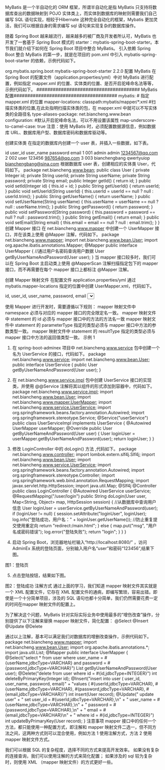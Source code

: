 


MyBatis 是一个半自动化的 ORM 框架，所谓半自动化是指 MyBatis 只支持将数据库查出的数据映射到 POJO 实体类上，而实体到数据库的映射则需要我们自己编写 SQL 语句实现，相较于Hibernate 这种完全自动化的框架，Mybatis 更加灵活，我们可以根据自身的需求编写 sql 语句来实现复杂的数据库操作。

随着 Spring Boot 越来越流行，越来越多的被厂商及开发者所认可，MyBatis 也开发了一套基于 Spring Boot 模式的 starter：mybatis-spring-boot-starter。本节我们就介绍下如何在 Spring Boot 项目中整合 MyBatis。
引入依赖
Spring Boot 整合 MyBatis 的第一步，就是在项目的 pom.xml 中引入 mybatis-spring-boot-starter 的依赖，示例代码如下。
<!--引入 mybatis-spring-boot-starter 的依赖-->
<dependency>
    <groupId>org.mybatis.spring.boot</groupId>
    <artifactId>mybatis-spring-boot-starter</artifactId>
    <version>2.2.0</version>
</dependency>
配置 MyBatis
在 Spring Boot 的配置文件（application.properties/yml）中对 MyBatis 进行配置，例如指定 mapper.xml 的位置、实体类的位置、是否开启驼峰命名法等等，示例代码如下。
###################################### MyBatis 配置######################################
mybatis:
  # 指定 mapper.xml 的位置
  mapper-locations: classpath:mybatis/mapper/*.xml
  #扫描实体类的位置,在此处指明扫描实体类的包，在 mapper.xml 中就可以不写实体类的全路径名
  type-aliases-package: net.biancheng.www.bean
  configuration:
    #默认开启驼峰命名法，可以不用设置该属性
    map-underscore-to-camel-case: true  
注意：使用 MyBatis 时，必须配置数据源信息，例如数据库 URL、数据库用户型、数据库密码和数据库驱动等。

创建实体类
在指定的数据库内创建一个 user 表，并插入一些数据，如下表。

id	user_id	user_name	password	email
1	001	admin	admin	1234567@qq.com
2	002	user	123456	987654@qq.com
3	003	bianchengbang	qwertyuiop	bianchengbang@sina.com
根据数据库 user 表，创建相应的实体类 User，代码如下。
package net.biancheng.www.bean;
public class User {
    private Integer id;
    private String userId;
    private String userName;
    private String password;
    private String email;
    public Integer getId() {
        return id;
    }
    public void setId(Integer id) {
        this.id = id;
    }
    public String getUserId() {
        return userId;
    }
    public void setUserId(String userId) {
        this.userId = userId == null ? null : userId.trim();
    }
    public String getUserName() {
        return userName;
    }
    public void setUserName(String userName) {
        this.userName = userName == null ? null : userName.trim();
    }
    public String getPassword() {
        return password;
    }
    public void setPassword(String password) {
        this.password = password == null ? null : password.trim();
    }
    public String getEmail() {
        return email;
    }
    public void setEmail(String email) {
        this.email = email == null ? null : email.trim();
    }
}
创建 Mapper 接口
在 net.biancheng.www.mapper 中创建一个 UserMapper 接口，并在该类上使用 @Mapper 注解，代码如下。
package net.biancheng.www.mapper;
import net.biancheng.www.bean.User;
import org.apache.ibatis.annotations.Mapper;
@Mapper
public interface UserMapper {
    //通过用户名密码查询用户数据
    User getByUserNameAndPassword(User user);
}
当 mapper 接口较多时，我们可以在 Spring Boot 主启动类上使用 @MapperScan 注解扫描指定包下的 mapper 接口，而不再需要在每个 mapper 接口上都标注 @Mapper 注解。

创建 Mapper 映射文件
在配置文件 application.properties/yml 通过 mybatis.mapper-locations 指定的位置中创建 UserMapper.xml，代码如下。
<?xml version="1.0" encoding="UTF-8"?>
<!DOCTYPE mapper PUBLIC "-//mybatis.org//DTD Mapper 3.0//EN" "http://mybatis.org/dtd/mybatis-3-mapper.dtd">
<mapper namespace="net.biancheng.www.mapper.UserMapper">
    <resultMap id="BaseResultMap" type="User">
        <id column="id" jdbcType="INTEGER" property="id"/>
        <result column="user_id" jdbcType="VARCHAR" property="userId"/>
        <result column="user_name" jdbcType="VARCHAR" property="userName"/>
        <result column="password" jdbcType="VARCHAR" property="password"/>
        <result column="email" jdbcType="VARCHAR" property="email"/>
    </resultMap>
    <sql id="Base_Column_List">
        id, user_id, user_name, password, email
    </sql>
    <!--根据用户名密码查询用户信息-->
    <!--application.yml 中通过 type-aliases-package 指定了实体类的为了，因此-->
    <select id="getByUserNameAndPassword" resultType="User">
        select *
        from user
        where user_name = #{userName,jdbcType=VARCHAR}
          and password = #{password,jdbcType=VARCHAR}
    </select>
</mapper>

使用 Mapper 进行开发时，需要遵循以下规则：
mapper 映射文件中 namespace 必须与对应的 mapper 接口的完全限定名一致。
mapper 映射文件中 statement 的 id 必须与 mapper 接口中的方法的方法名一致
mapper 映射文件中 statement 的 parameterType 指定的类型必须与 mapper 接口中方法的参数类型一致。
mapper 映射文件中 statement 的 resultType 指定的类型必须与 mapper 接口中方法的返回值类型一致。
示例 1
1. 在 spring-boot-adminex 项目中 net.biancheng.www.service 包中创建一个名为 UserService 的接口，代码如下。
package net.biancheng.www.service;
import net.biancheng.www.bean.User;
public interface UserService {
    public User getByUserNameAndPassword(User user);
}

2. 在 net.biancheng.www.service.impl 包中创建 UserService 接口的实现类，并使用 @@Service 注解将其以组件的形式添加到容器中，代码如下。
package net.biancheng.www.service.impl;
import net.biancheng.www.bean.User;
import net.biancheng.www.mapper.UserMapper;
import net.biancheng.www.service.UserService;
import org.springframework.beans.factory.annotation.Autowired;
import org.springframework.stereotype.Service;
@Service("userService")
public class UserServiceImpl implements UserService {
    @Autowired
    UserMapper userMapper;
    @Override
    public User getByUserNameAndPassword(User user) {
        User loginUser = userMapper.getByUserNameAndPassword(user);
        return loginUser;
    }
}

3. 修改 LoginController 中的 doLogin() 方法 ,代码如下。
package net.biancheng.www.controller;
import lombok.extern.slf4j.Slf4j;
import net.biancheng.www.bean.User;
import net.biancheng.www.service.UserService;
import org.springframework.beans.factory.annotation.Autowired;
import org.springframework.stereotype.Controller;
import org.springframework.web.bind.annotation.RequestMapping;
import javax.servlet.http.HttpSession;
import java.util.Map;
@Slf4j
@Controller
public class LoginController {
    @Autowired
    UserService userService;
    @RequestMapping("/user/login")
    public String doLogin(User user, Map<String, Object> map, HttpSession session) {
        //从数据库中查询用户信息
        User loginUser = userService.getByUserNameAndPassword(user);
        if (loginUser != null) {
            session.setAttribute("loginUser", loginUser);
            log.info("登陆成功，用户名：" + loginUser.getUserName());
            //防止重复提交使用重定向
            return "redirect:/main.html";
        } else {
            map.put("msg", "用户名或密码错误");
            log.error("登陆失败");
            return "login";
        }
    }
}

4. 启动 Spring Boot，浏览器地址栏输入“http://localhost:8080/” ，访问 AdminEx 系统的登陆页面，分别输入用户名“user”和密码“123456”,结果下图。


图1：登陆页

5. 点击登陆按钮，结果如下图。


图2：登陆成功
注解方式
通过上面的学习，我们知道 mapper 映射文件其实就是一个 XML 配置文件，它存在 XML 配置文件的通病，即编写繁琐，容易出错。即使是一个十分简单项目，涉及的 SQL 语句也都十分简单，我们仍然需要花费一定的时间在mapper 映射文件的配置上。

为了解决这个问题，MyBatis 针对实际实际业务中使用最多的“增伤改查”操作，分别提供了以下注解来替换 mapper 映射文件，简化配置：
@Select
@Insert
@Update
@Delete

通过以上注解，基本可以满足我们对数据库的增删改查操作，示例代码如下。
package net.biancheng.www.mapper;
import net.biancheng.www.bean.User;
import org.apache.ibatis.annotations.*;
import java.util.List;
@Mapper
public interface UserMapper {
    @Select("select * from user where user_name = #{userName,jdbcType=VARCHAR} and password = #{password,jdbcType=VARCHAR}")
    List<User> getByUserNameAndPassword(User user);
    @Delete("delete from user where id = #{id,jdbcType=INTEGER}")
    int deleteByPrimaryKey(Integer id);
    @Insert("insert into user ( user_id, user_name, password, email)" +
            "values ( #{userId,jdbcType=VARCHAR}, #{userName,jdbcType=VARCHAR}, #{password,jdbcType=VARCHAR}, #{email,jdbcType=VARCHAR})")
    int insert(User record);
    @Update(" update user" +
            "    set user_id = #{userId,jdbcType=VARCHAR},\n" +
            "      user_name = #{userName,jdbcType=VARCHAR},\n" +
            "      password = #{password,jdbcType=VARCHAR},\n" +
            "      email = #{email,jdbcType=VARCHAR}\n" +
            "    where id = #{id,jdbcType=INTEGER}")
    int updateByPrimaryKey(User record);
}
注意事项
mapper 接口中的任何一个方法，都只能使用一种配置方式，即注解和 mapper 映射文件二选一，但不同方法之间，这两种方式则可以混合使用，例如方法 1 使用注解方式，方法 2 使用 mapper 映射文件方式。

我们可以根据 SQL 的复杂程度，选择不同的方式来提高开发效率。
如果没有复杂的连接查询，我们可以使用注解的方式来简化配置；
如果涉及的 sql 较为复杂时，则使用 XML （mapper 映射文件）的方式更好一些。
